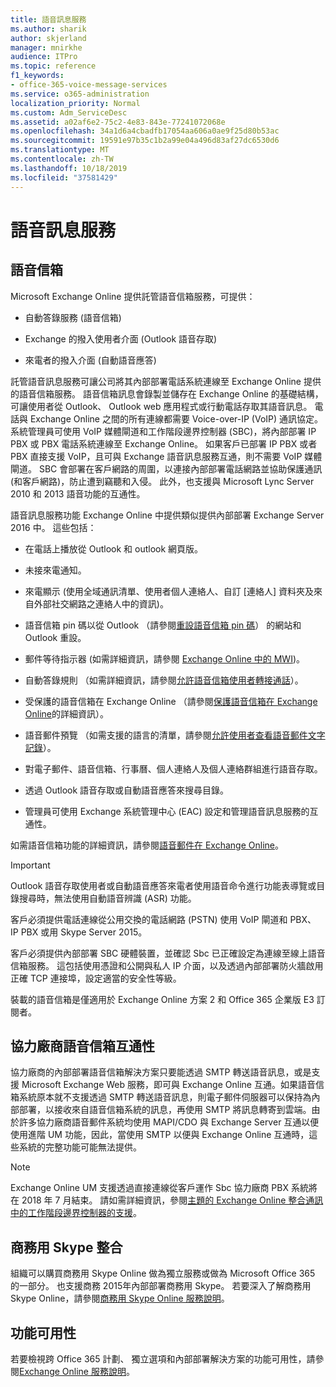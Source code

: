 ```yaml
---
title: 語音訊息服務
ms.author: sharik
author: skjerland
manager: mnirkhe
audience: ITPro
ms.topic: reference
f1_keywords:
- office-365-voice-message-services
ms.service: o365-administration
localization_priority: Normal
ms.custom: Adm_ServiceDesc
ms.assetid: a02af6e2-75c2-4e83-843e-77241072068e
ms.openlocfilehash: 34a1d6a4cbadfb17054aa606a0ae9f25d80b53ac
ms.sourcegitcommit: 19591e97b35c1b2a99e04a496d83af27dc6530d6
ms.translationtype: MT
ms.contentlocale: zh-TW
ms.lasthandoff: 10/18/2019
ms.locfileid: "37581429"
---
```

# <a name="voice-message-services"></a>語音訊息服務

## <a name="voice-mail"></a>語音信箱

Microsoft Exchange Online 提供託管語音信箱服務，可提供：
  
- 自動答錄服務 (語音信箱)
    
- Exchange 的撥入使用者介面 (Outlook 語音存取)
    
- 來電者的撥入介面 (自動語音應答)
    
託管語音訊息服務可讓公司將其內部部署電話系統連線至 Exchange Online 提供的語音信箱服務。 語音信箱訊息會錄製並儲存在 Exchange Online 的基礎結構，可讓使用者從 Outlook、 Outlook web 應用程式或行動電話存取其語音訊息。 電話與 Exchange Online 之間的所有連線都需要 Voice-over-IP (VoIP) 通訊協定。 系統管理員可使用 VoIP 媒體閘道和工作階段邊界控制器 (SBC)，將內部部署 IP PBX 或 PBX 電話系統連線至 Exchange Online。 如果客戶已部署 IP PBX 或者 PBX 直接支援 VoIP，且可與 Exchange 語音訊息服務互通，則不需要 VoIP 媒體閘道。 SBC 會部署在客戶網路的周圍，以連接內部部署電話網路並協助保護通訊 (和客戶網路)，防止遭到竊聽和入侵。 此外，也支援與 Microsoft Lync Server 2010 和 2013 語音功能的互通性。
  
語音訊息服務功能 Exchange Online 中提供類似提供內部部署 Exchange Server 2016 中。 這些包括：
  
- 在電話上播放從 Outlook 和 outlook 網頁版。
    
- 未接來電通知。
    
- 來電顯示 (使用全域通訊清單、使用者個人連絡人、自訂 [連絡人] 資料夾及來自外部社交網路之連絡人中的資訊)。
    
- 語音信箱 pin 碼以從 Outlook （請參閱[重設語音信箱 pin 碼](https://go.microsoft.com/fwlink/p/?LinkId=286328)） 的網站和 Outlook 重設。
    
- 郵件等待指示器 (如需詳細資訊，請參閱 [Exchange Online 中的 MWI](https://go.microsoft.com/fwlink/p/?LinkId=271794))。 
    
- 自動答錄規則 （如需詳細資訊，請參閱[允許語音信箱使用者轉接通話](https://go.microsoft.com/fwlink/p/?LinkId=271795)）。
    
- 受保護的語音信箱在 Exchange Online （請參閱[保護語音信箱在 Exchange Online](https://go.microsoft.com/fwlink/p/?LinkId=271796)的詳細資訊）。
    
- 語音郵件預覽 （如需支援的語言的清單，請參閱[允許使用者查看語音郵件文字記錄](https://go.microsoft.com/fwlink/p/?LinkId=271797)）。
    
- 對電子郵件、語音信箱、行事曆、個人連絡人及個人連絡群組進行語音存取。
    
- 透過 Outlook 語音存取或自動語音應答來搜尋目錄。
    
- 管理員可使用 Exchange 系統管理中心 (EAC) 設定和管理語音訊息服務的互通性。
    
如需語音信箱功能的詳細資訊，請參閱[語音郵件在 Exchange Online](https://go.microsoft.com/fwlink/p/?LinkId=271798)。
  
> [!IMPORTANT]
> Outlook 語音存取使用者或自動語音應答來電者使用語音命令進行功能表導覽或目錄搜尋時，無法使用自動語音辨識 (ASR) 功能。 
>
> 客戶必須提供電話連線從公用交換的電話網路 (PSTN) 使用 VoIP 閘道和 PBX、 IP PBX 或用 Skype Server 2015。 
>
> 客戶必須提供內部部署 SBC 硬體裝置，並確認 Sbc 已正確設定為連線至線上語音信箱服務。 這包括使用憑證和公開與私人 IP 介面，以及透過內部部署防火牆啟用正確 TCP 連接埠，設定適當的安全性等級。 
>
> 裝載的語音信箱是僅適用於 Exchange Online 方案 2 和 Office 365 企業版 E3 訂閱者。 
  
## <a name="third-party-voice-mail-interoperability"></a>協力廠商語音信箱互通性

協力廠商的內部部署語音信箱解決方案只要能透過 SMTP 轉送語音訊息，或是支援 Microsoft Exchange Web 服務，即可與 Exchange Online 互通。如果語音信箱系統原本就不支援透過 SMTP 轉送語音訊息，則電子郵件伺服器可以保持為內部部署，以接收來自語音信箱系統的訊息，再使用 SMTP 將訊息轉寄到雲端。由於許多協力廠商語音郵件系統均使用 MAPI/CDO 與 Exchange Server 互通以便使用進階 UM 功能，因此，當使用 SMTP 以便與 Exchange Online 互通時，這些系統的完整功能可能無法提供。
  
> [!NOTE]
> Exchange Online UM 支援透過直接連線從客戶運作 Sbc 協力廠商 PBX 系統將在 2018 年 7 月結束。 請如需詳細資訊，參閱[主題的 Exchange Online 整合通訊中的工作階段邊界控制器的支援](https://techcommunity.microsoft.com/t5/Exchange-Team-Blog/Discontinuation-of-support-for-Session-Border-Controllers-in/ba-p/607117)。 
  
## <a name="skype-for-business-integration"></a>商務用 Skype 整合

組織可以購買商務用 Skype Online 做為獨立服務或做為 Microsoft Office 365 的一部分。 也支援商務 2015年內部部署商務用 Skype。 若要深入了解商務用 Skype Online，請參閱[商務用 Skype Online 服務說明](../skype-for-business-online-service-description/skype-for-business-online-service-description.md)。
  
## <a name="feature-availability"></a>功能可用性

若要檢視跨 Office 365 計劃、 獨立選項和內部部署解決方案的功能可用性，請參閱[Exchange Online 服務說明](exchange-online-service-description.md)。
  

